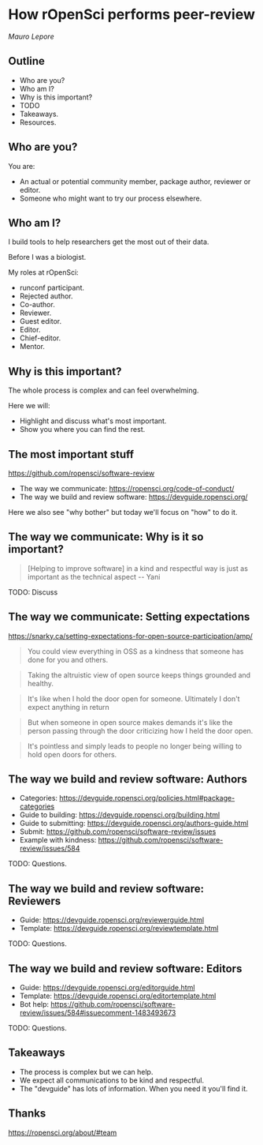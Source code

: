 # How rOpenSci performs peer-review

*Mauro Lepore*

## Outline

* Who are you?
* Who am I?
* Why is this important?
* TODO
* Takeaways.
* Resources.

## Who are you?

You are:

* An actual or potential community member, package author, reviewer or editor.
* Someone who might want to try our process elsewhere.

## Who am I?

I build tools to help researchers get the most out of their data.

Before I was a biologist.

My roles at rOpenSci:

* runconf participant.
* Rejected author.
* Co-author.
* Reviewer.
* Guest editor.
* Editor.
* Chief-editor.
* Mentor.

## Why is this important?

The whole process is complex and can feel overwhelming. 

Here we will:

* Highlight and discuss what's most important.
* Show you where you can find the rest.

## The most important stuff

https://github.com/ropensci/software-review

* The way we communicate: https://ropensci.org/code-of-conduct/
* The way we build and review software: https://devguide.ropensci.org/

Here we also see "why bother" but today we'll focus on "how" to do it.

## The way we communicate: Why is it so important?

> [Helping to improve software] in a kind and respectful way is just as
important as the technical aspect -- Yani

TODO: Discuss

## The way we communicate: Setting expectations

https://snarky.ca/setting-expectations-for-open-source-participation/amp/

> You could view everything in OSS as a kindness that someone has done for you
and others.

> Taking the altruistic view of open source keeps things grounded and healthy.

> It's like when I hold the door open for someone. Ultimately I don't expect
anything in return

> But when someone in open source makes demands it's like the person passing
through the door criticizing how I held the door open.

> It's pointless and simply leads to people no longer being willing to hold open
doors for others.

## The way we build and review software: Authors

* Categories: https://devguide.ropensci.org/policies.html#package-categories
* Guide to building: https://devguide.ropensci.org/building.html
* Guide to submitting: https://devguide.ropensci.org/authors-guide.html
* Submit: https://github.com/ropensci/software-review/issues
* Example with kindness: https://github.com/ropensci/software-review/issues/584

TODO: Questions.

## The way we build and review software: Reviewers

* Guide: https://devguide.ropensci.org/reviewerguide.html
* Template: https://devguide.ropensci.org/reviewtemplate.html

TODO: Questions.

## The way we build and review software: Editors

* Guide: https://devguide.ropensci.org/editorguide.html
* Template: https://devguide.ropensci.org/editortemplate.html
* Bot help: https://github.com/ropensci/software-review/issues/584#issuecomment-1483493673

TODO: Questions.

## Takeaways

* The process is complex but we can help.
* We expect all communications to be kind and respectful.
* The "devguide" has lots of information. When you need it you'll find it.

## Thanks

https://ropensci.org/about/#team
